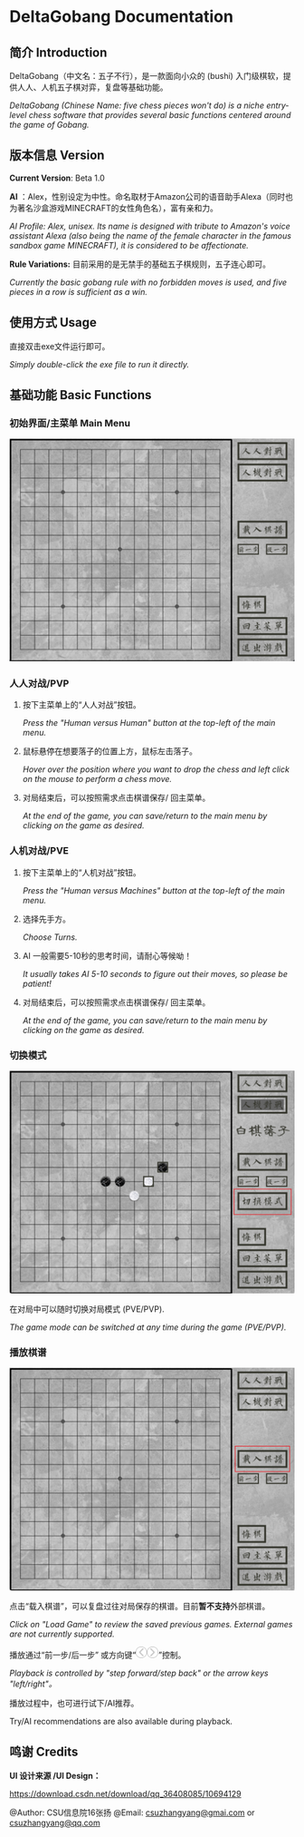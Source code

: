 # DeltaGobang Documentation

## 简介 Introduction

DeltaGobang（中文名：五子不行），是一款面向小众的 (bushi) 入门级棋软，提供人人、人机五子棋对弈，复盘等基础功能。

*DeltaGobang (Chinese Name: five chess pieces won't do) is a niche entry-level chess software that provides several basic functions centered around the game of Gobang.*

## 版本信息 Version

**Current Version**: Beta 1.0

**AI** ：Alex，性别设定为中性。命名取材于Amazon公司的语音助手Alexa（同时也为著名沙盒游戏MINECRAFT的女性角色名），富有亲和力。

*AI Profile:  Alex, unisex. Its name is designed with tribute to Amazon's voice assistant Alexa (also being the name of the female character in the famous sandbox game MINECRAFT), it is considered to be affectionate.*

**Rule Variations:** 目前采用的是无禁手的基础五子棋规则，五子连心即可。

*Currently the basic gobang rule with no forbidden moves is used, and five pieces in a row is sufficient as a win.*



## 使用方式 Usage



直接双击exe文件运行即可。

*Simply double-click the exe file to run it directly.*



## 基础功能 Basic Functions

### 初始界面/主菜单 Main Menu



![初始界面](.\fig\初始界面.png)



### 人人对战/PVP



1. 按下主菜单上的“人人对战”按钮。

   *Press the "Human versus Human" button at the top-left of the main menu.*

2. 鼠标悬停在想要落子的位置上方，鼠标左击落子。

   *Hover over the position where you want to drop the chess and left click on the mouse to perform a chess move.*

3. 对局结束后，可以按照需求点击棋谱保存/ 回主菜单。

   *At the end of the game, you can save/return to the main menu by clicking on the game as desired.*

   

### 人机对战/PVE



1. 按下主菜单上的“人机对战”按钮。

   *Press the "Human versus Machines" button at the top-left of the main menu.*

   

2. 选择先手方。

   *Choose Turns.* 

   

3. AI 一般需要5-10秒的思考时间，请耐心等候呦！

   *It usually takes AI 5-10 seconds to figure out their moves, so please be patient!*

   

4. 对局结束后，可以按照需求点击棋谱保存/ 回主菜单。

   *At the end of the game, you can save/return to the main menu by clicking on the game as desired.*

   

### 切换模式



![switch](.\fig\switch.png)



在对局中可以随时切换对局模式 (PVE/PVP).

*The game mode can be switched at any time during the game (PVE/PVP).*



### 播放棋谱



![load](.\fig\load.png)



点击“载入棋谱”，可以复盘过往对局保存的棋谱。目前**暂不支持**外部棋谱。

*Click on "Load Game" to review the saved previous games. External games are not currently supported.*



播放通过“前一步/后一步” 或方向键“<img src=".\fig\left.png" alt="left" style="zoom:10%;" /><img src=".\fig\right.png" alt="right" style="zoom:10%;" />”控制。

*Playback is controlled by "step forward/step back" or the arrow keys "left/right"。*



播放过程中，也可进行试下/AI推荐。

Try/AI recommendations are also available during playback.

## 鸣谢 Credits

**UI 设计来源 /UI Design：**

https://download.csdn.net/download/qq_36408085/10694129

@Author: CSU信息院16张扬 @Email: csuzhangyang@gmai.com  or csuzhangyang@qq.com

